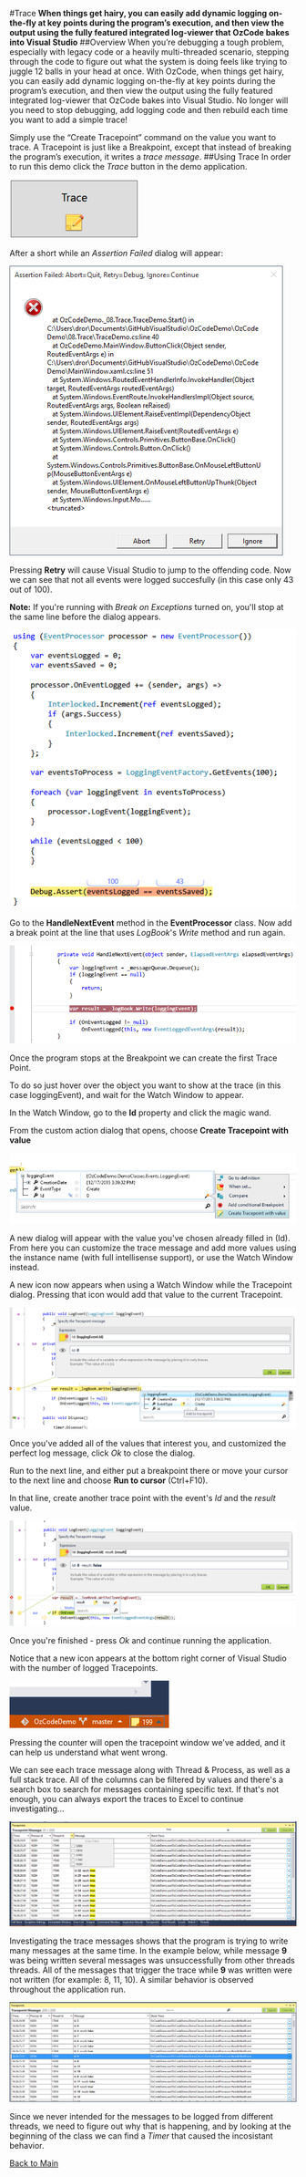 ﻿#Trace
**When things get hairy, you can easily add dynamic logging on-the-fly at key points during the program’s execution, and then view the output using the fully featured integrated log-viewer that OzCode bakes into Visual Studio**
##Overview
When you’re debugging a tough problem, especially with legacy code or a heavily multi-threaded scenario, stepping through the code to figure out what the system is doing feels like trying to juggle 12 balls in your head at once. With OzCode, when things get hairy, you can easily add dynamic logging on-the-fly at key points during the program’s execution, and then view the output using the fully featured integrated log-viewer that OzCode bakes into Visual Studio. No longer will you need to stop debugging, add logging code and then rebuild each time you want to add a simple trace!

Simply use the “Create Tracepoint” command on the value you want to trace. A Tracepoint is just like a Breakpoint, except that instead of breaking the program’s execution, it writes a _trace message_.
##Using Trace
In order to run this demo click the _Trace_ button in the demo application.  

![Trace button](Resources/traceButton.PNG)

After a short while an _Assertion Failed_ dialog will appear:

![Assertion failed](Resources/assertionFailedDialog.PNG)

Pressing __Retry__ will cause Visual Studio to jump to the offending code. Now we can see that not all events were logged succesfully (in this case only 43 out of 100).  

__Note:__ If you're running with _Break on Exceptions_ turned on, you'll stop at the same line before the dialog appears.
 
![Assertion root cause](Resources/rootCause.PNG)

Go to the __HandleNextEvent__ method in the __EventProcessor__ class.
Now add a break point at the line that uses _LogBook_'s _Write_ method and run again.

![First breakpoint](Resources/firstBreakPoint.PNG)

Once the program stops at the Breakpoint we can create the first Trace Point.  

To do so just hover over the object you want to show at the trace (in this case loggingEvent), and wait for the Watch Window to appear. 

In the Watch Window, go to the __Id__ property and click the magic wand.  

From the custom action dialog that opens, choose __Create Tracepoint with value__

![Creating a trace point](Resources/createTracePoint.PNG) 

A new dialog will appear with the value you've chosen already filled in (Id). From here you can customize the trace message and add more values using the instance name (with full intellisense support), or use the Watch Window instead.  

A new icon now appears when using a Watch Window while the Tracepoint dialog. Pressing that icon would add that value to the current Tracepoint.

![Adding values to Tracepoints](Resources/addValuesToTracepoint.PNG) 

Once you've added all of the values that interest you, and customized the perfect log message, click _Ok_ to close the dialog.  

Run to the next line, and either put a breakpoint there or move your cursor to the next line and choose __Run to cursor__ (Ctrl+F10).  

In that line, create another trace point with the event's _Id_ and the _result_ value.

![Creating the second TracePoint](Resources/createTracePoint2.PNG)

Once you're finished - press _Ok_ and continue running the application.  

Notice that a new icon appears at the bottom right corner of Visual Studio with the number of logged Tracepoints.

![Number of Tracepoints](Resources/tracepointCounter.PNG)

Pressing the counter will open the tracepoint window we've added, and it can help us understand what went wrong.  

We can see each trace message along with Thread & Process, as well as a full stack trace.
All of the columns can be filtered by values and there's a search box to search for messages containing specific text. If that's not enough, you can always export the traces to Excel to continue investigating...

![Trace window](Resources/traceWindow.PNG) 

Investigating the trace messages shows that the program is trying to write many messages at the same time. In the example below, while message __9__ was being written several messages was unsuccessfully from other threads threads. All of the messages that trigger the trace while  __9__ was written were not written (for example: 8, 11, 10). A similar behavior is observed throughout the application run.

![Concurrent messages](Resources/concurrentMessages.PNG) 

Since we never intended for the messages to be logged from different threads, we need to figure out why that is happening, and by looking at the beginning of the class we can find a _Timer_ that caused the incosistant behavior.

 [Back to Main](../../README.md) 
